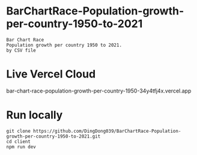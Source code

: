 # BarChartRace-Population-growth-per-country-1950-to-2021
```
Bar Chart Race
Population growth per country 1950 to 2021.
by CSV file
```

# Live Vercel Cloud
bar-chart-race-population-growth-per-country-1950-34y4tfj4x.vercel.app

# Run locally
```
git clone https://github.com/DingDong039/BarChartRace-Population-growth-per-country-1950-to-2021.git
cd client
npm run dev
```

